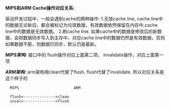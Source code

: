 **MIPS和ARM  Cache操作对应关系:**

驱动开发过程中，一般会遇到cache的两种操作:
1.无效cache line, cache  line中的数据无论新旧，都会被标记为垃圾数据，有效数据依然保留在内存中,cache line中的数据是无效数据。
2.刷cache line. 如果cache中的数据是修改后的新数据，会把数据同步写入到主存中，对应cache line中的数据仍然是有效数据，否则
   如果数据不脏，则数据已同步，默认仍是最新。
   	
         
***MIPS架构:***
    接口中的 flush操作对应上面第二项。
    invalidate操作，对应上面第一项
   
***ARM架构:***
    arm架构用clean代替了flush, flush代替了invalidate.
    所以对应关系是这个样子的
    
      MIPS                        ARM
      
      flush<-------------->clean
      inval<-------------->flush